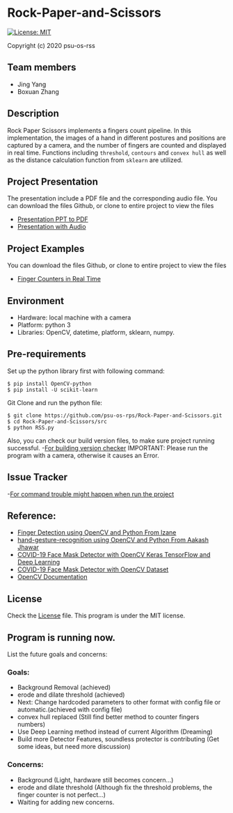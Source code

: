 # Rock-Paper-and-Scissors
[![License: MIT](https://img.shields.io/badge/License-MIT-yellow.svg)](https://github.com/psu-os-rps/Rock-Paper-and-Scissors/blob/master/LICENSE)

Copyright (c) 2020 psu-os-rss

## Team members

- Jing Yang
- Boxuan Zhang


## Description

Rock Paper Scissors implements a fingers count pipeline. In this implementation, the images of a hand in different postures and positions are captured by a camera, and the number of fingers are counted and displayed in real time. Functions including `threshold`, `contours` and `convex hull` as well as the distance calculation function from `sklearn` are utilized.


## Project Presentation
The presentation include a PDF file and the corresponding audio file.
You can download the files Github, or clone to entire project to view the files

- [Presentation PPT to PDF](https://github.com/psu-os-rps/Rock-Paper-and-Scissors/blob/master/presentation/Rock%20Paper%20Scissors.pdf)
- [Presentation with Audio](https://github.com/psu-os-rps/Rock-Paper-and-Scissors/blob/master/presentation/RockPaperScissors_audio%20presentation.m4a)

## Project Examples
You can download the files Github, or clone to entire project to view the files

- [Finger Counters in Real Time](https://github.com/psu-os-rps/Rock-Paper-and-Scissors/blob/master/example/RockPaperScissorsExamples.mov)


## Environment

- Hardware: local machine with a camera
- Platform: python 3
- Libraries: OpenCV, datetime, platform, sklearn, numpy.


## Pre-requirements

Set up the python library first with following command:
```shell
$ pip install OpenCV-python
$ pip install -U scikit-learn
```

Git Clone and run the python file:
```shell
$ git clone https://github.com/psu-os-rps/Rock-Paper-and-Scissors.git
$ cd Rock-Paper-and-Scissors/src
$ python RSS.py
```

Also, you can check our build version files, to make sure project running successful.
-[For building version checker](https://github.com/psu-os-rps/Rock-Paper-and-Scissors/blob/master/Build%20version%20%26%20Issue%20Tracking.pdf)
IMPORTANT: Please run the program with a camera, otherwise it causes an Error.


## Issue Tracker
-[For command trouble might happen when run the project](https://github.com/psu-os-rps/Rock-Paper-and-Scissors/blob/master/Build%20version%20%26%20Issue%20Tracking.pdf)

## Reference:

- [Finger Detection using OpenCV and Python From lzane](https://github.com/lzane/Fingers-Detection-using-OpenCV-and-Python)
- [hand-gesture-recognition using OpenCV and Python From Aakash Jhawar](https://github.com/aakashjhawar/hand-gesture-recognition)
- [COVID-19 Face Mask Detector with OpenCV Keras TensorFlow and Deep Learning](https://www.pyimagesearch.com/2020/05/04/covid-19-face-mask-detector-with-opencv-keras-tensorflow-and-deep-learning/)
- [COVID-19 Face Mask Detector with OpenCV Dataset](https://github.com/prajnasb/observations/tree/master/experiements/data)
- [OpenCV Documentation](https://opencv-python-tutroals.readthedocs.io/en/latest/py_tutorials/py_tutorials.html)


## License

Check the [License](https://github.com/psu-os-rps/Rock-Paper-and-Scissors/blob/master/LICENSE) file. This program is under the MIT license.


## Program is running now.

List the future goals and concerns:

### Goals:
- Background Removal (achieved)
- erode and dilate threshold (achieved)
- Next: Change hardcoded parameters to other format with config file or automatic.(achieved with config file)
- convex hull replaced (Still find better method to counter fingers numbers)
- Use Deep Learning method instead of current Algorithm (Dreaming)
- Build more Detector Features, soundless protector is contributing (Get some ideas, but need more discussion)

### Concerns:
- Background (Light, hardware still becomes concern...)
- erode and dilate threshold (Although fix the threshold problems, the finger counter is not perfect...)
- Waiting for adding new concerns.